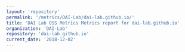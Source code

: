 ```yaml
---
layout: 'repository'
permalink: '/metrics/DAI-Lab/dai-lab.github.io/'
title: 'DAI Lab OSS Metrics Metrics report for dai-lab.github.io'
organization: 'DAI-Lab'
repository: 'dai-lab.github.io'
current_date: '2018-12-02'
---
```

